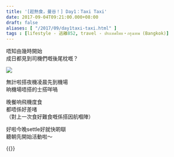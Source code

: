 ```yaml
---
title: '[趁熱食，曼谷！] Day1：Taxi Taxi'
date: 2017-09-04T09:21:00.000+08:00
draft: false
aliases: [ "/2017/09/day1taxi-taxi.html" ]
tags : [lifestyle - 逃離852, travel - ประเทศไทย・กรุงเทพ (Bangkok)]
---
```


唔知由幾時開始  
成日都見到司機們嘅後尾枕嘅？  

![](/images/bangkok1.jpg)

無計啦搭夜機凌晨先到機場  
晌機場唔搭的士搭咩喎  
  
晚餐响飛機度食  
都唔係好差啫  
（對上一次食好難食嘅係搭因航嗰陣）  
  
好啦今晚settle好就快啲瞓  
聽朝先開始活動啦～  
  
{{<bangkok>}}
